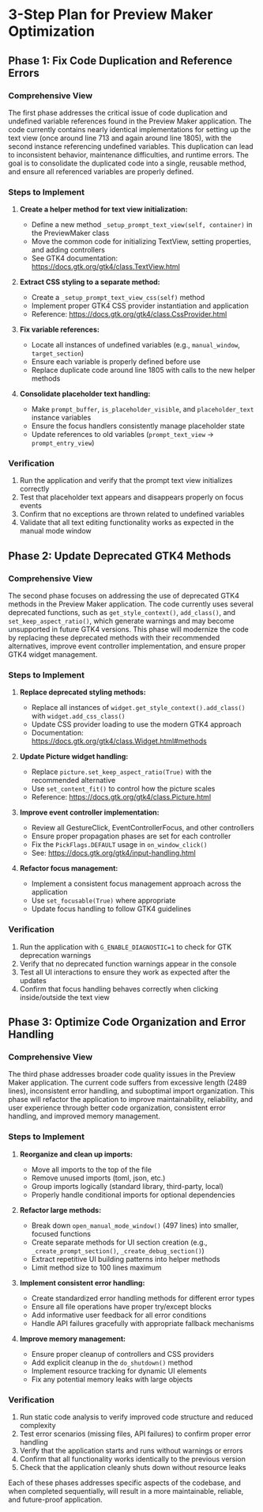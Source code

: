 # 3-Step Plan for Preview Maker Optimization

## Phase 1: Fix Code Duplication and Reference Errors

### Comprehensive View
The first phase addresses the critical issue of code duplication and undefined variable references found in the Preview Maker application. The code currently contains nearly identical implementations for setting up the text view (once around line 713 and again around line 1805), with the second instance referencing undefined variables. This duplication can lead to inconsistent behavior, maintenance difficulties, and runtime errors. The goal is to consolidate the duplicated code into a single, reusable method, and ensure all referenced variables are properly defined.

### Steps to Implement
1. **Create a helper method for text view initialization:**
   - Define a new method `_setup_prompt_text_view(self, container)` in the PreviewMaker class
   - Move the common code for initializing TextView, setting properties, and adding controllers
   - See GTK4 documentation: https://docs.gtk.org/gtk4/class.TextView.html

2. **Extract CSS styling to a separate method:**
   - Create a `_setup_prompt_text_view_css(self)` method
   - Implement proper GTK4 CSS provider instantiation and application
   - Reference: https://docs.gtk.org/gtk4/class.CssProvider.html

3. **Fix variable references:**
   - Locate all instances of undefined variables (e.g., `manual_window`, `target_section`)
   - Ensure each variable is properly defined before use
   - Replace duplicate code around line 1805 with calls to the new helper methods

4. **Consolidate placeholder text handling:**
   - Make `prompt_buffer`, `is_placeholder_visible`, and `placeholder_text` instance variables
   - Ensure the focus handlers consistently manage placeholder state
   - Update references to old variables (`prompt_text_view` → `prompt_entry_view`)

### Verification
1. Run the application and verify that the prompt text view initializes correctly
2. Test that placeholder text appears and disappears properly on focus events
3. Confirm that no exceptions are thrown related to undefined variables
4. Validate that all text editing functionality works as expected in the manual mode window

## Phase 2: Update Deprecated GTK4 Methods

### Comprehensive View
The second phase focuses on addressing the use of deprecated GTK4 methods in the Preview Maker application. The code currently uses several deprecated functions, such as `get_style_context()`, `add_class()`, and `set_keep_aspect_ratio()`, which generate warnings and may become unsupported in future GTK4 versions. This phase will modernize the code by replacing these deprecated methods with their recommended alternatives, improve event controller implementation, and ensure proper GTK4 widget management.

### Steps to Implement
1. **Replace deprecated styling methods:**
   - Replace all instances of `widget.get_style_context().add_class()` with `widget.add_css_class()`
   - Update CSS provider loading to use the modern GTK4 approach
   - Documentation: https://docs.gtk.org/gtk4/class.Widget.html#methods

2. **Update Picture widget handling:**
   - Replace `picture.set_keep_aspect_ratio(True)` with the recommended alternative
   - Use `set_content_fit()` to control how the picture scales
   - Reference: https://docs.gtk.org/gtk4/class.Picture.html

3. **Improve event controller implementation:**
   - Review all GestureClick, EventControllerFocus, and other controllers
   - Ensure proper propagation phases are set for each controller
   - Fix the `PickFlags.DEFAULT` usage in `on_window_click()`
   - See: https://docs.gtk.org/gtk4/input-handling.html

4. **Refactor focus management:**
   - Implement a consistent focus management approach across the application
   - Use `set_focusable(True)` where appropriate
   - Update focus handling to follow GTK4 guidelines

### Verification
1. Run the application with `G_ENABLE_DIAGNOSTIC=1` to check for GTK deprecation warnings
2. Verify that no deprecated function warnings appear in the console
3. Test all UI interactions to ensure they work as expected after the updates
4. Confirm that focus handling behaves correctly when clicking inside/outside the text view

## Phase 3: Optimize Code Organization and Error Handling

### Comprehensive View
The third phase addresses broader code quality issues in the Preview Maker application. The current code suffers from excessive length (2489 lines), inconsistent error handling, and suboptimal import organization. This phase will refactor the application to improve maintainability, reliability, and user experience through better code organization, consistent error handling, and improved memory management.

### Steps to Implement
1. **Reorganize and clean up imports:**
   - Move all imports to the top of the file
   - Remove unused imports (toml, json, etc.)
   - Group imports logically (standard library, third-party, local)
   - Properly handle conditional imports for optional dependencies

2. **Refactor large methods:**
   - Break down `open_manual_mode_window()` (497 lines) into smaller, focused functions
   - Create separate methods for UI section creation (e.g., `_create_prompt_section()`, `_create_debug_section()`)
   - Extract repetitive UI building patterns into helper methods
   - Limit method size to 100 lines maximum

3. **Implement consistent error handling:**
   - Create standardized error handling methods for different error types
   - Ensure all file operations have proper try/except blocks
   - Add informative user feedback for all error conditions
   - Handle API failures gracefully with appropriate fallback mechanisms

4. **Improve memory management:**
   - Ensure proper cleanup of controllers and CSS providers
   - Add explicit cleanup in the `do_shutdown()` method
   - Implement resource tracking for dynamic UI elements
   - Fix any potential memory leaks with large objects

### Verification
1. Run static code analysis to verify improved code structure and reduced complexity
2. Test error scenarios (missing files, API failures) to confirm proper error handling
3. Verify that the application starts and runs without warnings or errors
4. Confirm that all functionality works identically to the previous version
5. Check that the application cleanly shuts down without resource leaks

Each of these phases addresses specific aspects of the codebase, and when completed sequentially, will result in a more maintainable, reliable, and future-proof application.
